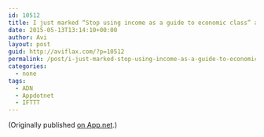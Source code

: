 ```yaml
---
id: 10512
title: I just marked “Stop using income as a guide to economic class” as a favorite in Readability. http://www.readability.com/articles/tjhivtlw
date: 2015-05-13T13:14:10+00:00
author: Avi
layout: post
guid: http://aviflax.com/?p=10512
permalink: /post/i-just-marked-stop-using-income-as-a-guide-to-economic-class-as-a-favorite-in-readability-httpwww-readability-comarticlestjhivtlw/
categories:
  - none
tags:
  - ADN
  - Appdotnet
  - IFTTT
---
```

(Originally published [on App.net](http://alpha.app.net/aviflax/post/59521718).)